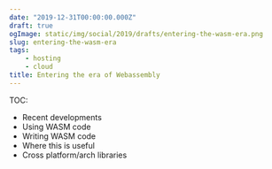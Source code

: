 ```yaml
---
date: "2019-12-31T00:00:00.000Z"
draft: true
ogImage: static/img/social/2019/drafts/entering-the-wasm-era.png
slug: entering-the-wasm-era
tags:
    - hosting
    - cloud
title: Entering the era of Webassembly
---
```

TOC:

- Recent developments
- Using WASM code
- Writing WASM code
- Where this is useful
- Cross platform/arch libraries

